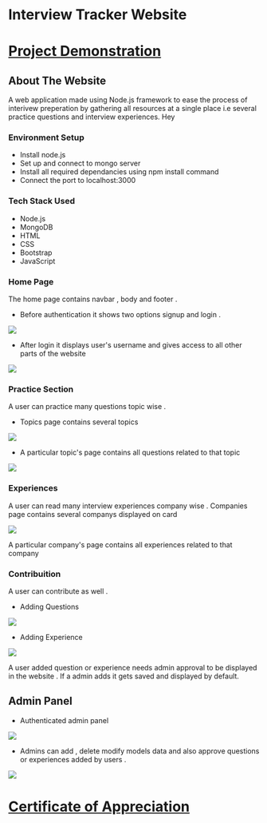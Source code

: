 # Interview Tracker Website 

# [Project Demonstration](https://youtu.be/DFSUiORaEbA)

## About The Website

A web application made using Node.js framework to ease the process of interivew preperation by gathering all resources at a single place i.e several practice questions and interview experiences.
Hey 
### Environment Setup 

* Install node.js
* Set up and connect to mongo server
* Install all required dependancies using npm install command
* Connect the port to localhost:3000

### Tech Stack Used
* Node.js
* MongoDB
* HTML 
* CSS
* Bootstrap
* JavaScript

### Home Page

The home page contains navbar , body and footer .
* Before authentication it shows two options signup and login .

![](/website/bfauth.png)

* After login it displays user's username and gives access to all other parts of the website

![](/website/afauth.png)


### Practice Section

A user can practice many questions topic wise . 
* Topics page contains several topics

![](/website/topics.png)

* A particular topic's page contains all questions related to that topic

![](/website/questions.png)

### Experiences
A user can read many interview experiences company wise . 
Companies page contains several companys displayed on card

![](/website/companies.png)

A particular company's page contains all experiences related to that company


### Contribuition
A user can contribute as well .

* Adding Questions

![](/website/questionform.png) 

* Adding Experience

![](/website/experienceform.png)

A user added question or experience needs admin approval to be displayed in the website . If a admin adds it gets saved and displayed by default.

## Admin Panel

* Authenticated admin panel 

![](/website/adminauth.png)

* Admins can add , delete modify models data and also approve questions or experiences added by users .

![](/website/adminpanel.png)

# [Certificate of Appreciation](https://drive.google.com/file/d/1QLo9nh_SHCCnCU0Qx3LckVIQv6-YaOi_/view?usp=sharing)


